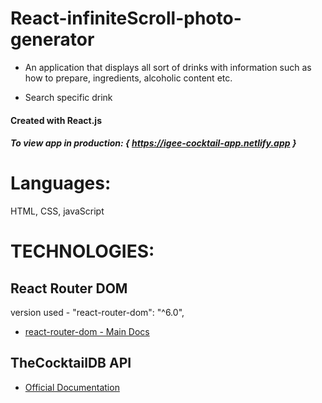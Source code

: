 # React-infiniteScroll-photo-generator

- An application that displays all sort of drinks with information such as how to prepare, ingredients, alcoholic content etc.

- Search specific drink

#### Created with React.js

##### To view app in production: { https://igee-cocktail-app.netlify.app }

# Languages:

HTML, CSS, javaScript

# TECHNOLOGIES: 

## React Router DOM

version used - "react-router-dom": "^6.0",

- [react-router-dom - Main Docs](https://reactrouter.com/web/guides/quick-start)

## TheCocktailDB API

- [Official Documentation](https://www.thecocktaildb.com/api.php)



